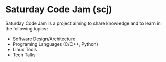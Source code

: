 Saturday Code Jam (scj)
===

Saturday Code Jam is a project aiming to share knowledge and to learn in the following topics:
* Software Design/Architecture
* Programing Languages (C/C++, Python)
* Linux Tools
* Tech Talks
